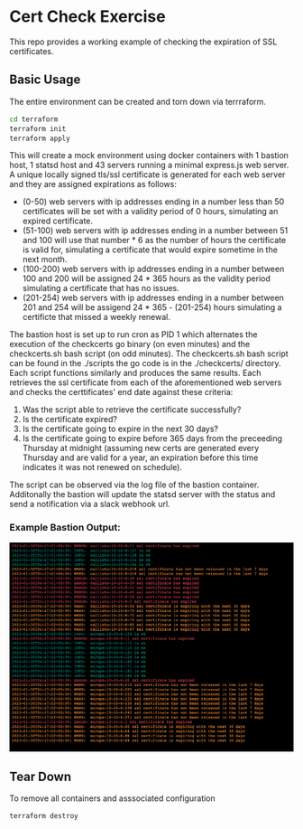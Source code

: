 # Cert Check Exercise

This repo provides a working example of checking the expiration of SSL certificates.

## Basic Usage

The entire environment can be created and torn down via terrraform.

```bash
cd terraform
terraform init
terraform apply
```

This will create a mock environment using docker containers with 1 bastion host, 1 statsd host and 43 servers running a minimal express.js web server. A unique locally signed tls/ssl certificate is generated for each web server and they are assigned expirations as follows:

- (0-50) web servers with ip addresses ending in a number less than 50 certificates will be set with a validity period of 0 hours, simulating an expired certificate.
- (51-100) web servers with ip addresses ending in a number between 51 and 100 will use that number * 6 as the number of hours the certificate is valid for, simulating a certificate that would expire sometime in the next month.
- (100-200) web servers with ip addresses ending in a number between 100 and 200 will be assigned 24 * 365 hours as the validity period simulating a certificate that has no issues.
- (201-254) web servers with ip addresses ending in a number between 201 and 254 will be assigend 24 * 365 - (201-254) hours simulating a certificte that missed a weekly renewal.

The bastion host is set up to run cron as PID 1 which alternates the execution of the checkcerts go binary (on even minutes) and the checkcerts.sh bash script (on odd minutes). The checkcerts.sh bash script can be found in the ./scripts the go code is in the ./checkcerts/ directory.  Each script functions similarly and produces the same results. Each retrieves the ssl certificate from each of the aforementioned web servers and checks the certtificates' end date against these criteria:

1. Was the script able to retrieve the certificate successfully?
2. Is the certificate expired?
3. Is the certificate going to expire in the next 30 days?
4. Is the certificate going to expire before 365 days from the preceeding Thursday at midnight (assuming new certs are generated every Thursday and are valid for a year, an expiration before this time indicates it was not renewed on schedule).

The script can be observed via the log file of the bastion container.  Additonally the bastion will update the statsd server with the status and send a notification via a slack webhook url.

### Example Bastion Output:

![Image](./assets/output.png)

## Tear Down

To remove all containers and asssociated configuration
```
terraform destroy
```